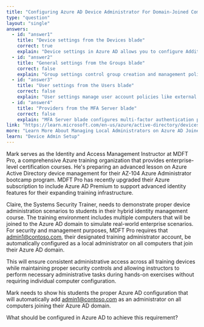 ```yaml
---
title: "Configuring Azure AD Device Administrator For Domain-Joined Computers"
type: "question"
layout: "single"
answers:
  - id: "answer1"
    title: "Device settings from the Devices blade"
    correct: true
    explain: "Device settings in Azure AD allows you to configure Additional local administrators on Azure AD joined devices, which will add the specified user as a local administrator on all domain-joined computers."
  - id: "answer2"
    title: "General settings from the Groups blade"
    correct: false
    explain: "Group settings control group creation and management policies but do not configure local administrator access on domain-joined devices. This is not the correct location for device administrator configuration."
  - id: "answer3"
    title: "User settings from the Users blade"
    correct: false
    explain: "User settings manage user account policies like external user permissions and self-service options, but do not control local administrator assignments on domain-joined computers."
  - id: "answer4"
    title: "Providers from the MFA Server blade"
    correct: false
    explain: "MFA Server blade configures multi-factor authentication providers and settings, which is unrelated to local administrator permissions on domain-joined devices."
link: "https://learn.microsoft.com/en-us/azure/active-directory/devices/assign-local-admin"
more: "Learn More About Managing Local Administrators on Azure AD Joined Devices"
learn: "Device Admin Setup"
---
```


Mark serves as the Identity and Access Management Instructor at MDFT Pro, a comprehensive Azure training organization that provides enterprise-level certification courses. He's preparing an advanced lesson on Azure Active Directory device management for their AZ-104 Azure Administrator bootcamp program. MDFT Pro has recently upgraded their Azure subscription to include Azure AD Premium to support advanced identity features for their expanding training infrastructure. 

Claire, the Systems Security Trainer, needs to demonstrate proper device administration scenarios to students in their hybrid identity management course. The training environment includes multiple computers that will be joined to the Azure AD domain to simulate real-world enterprise scenarios. For security and management purposes, MDFT Pro requires that admin1@contoso.com, their designated training administrator account, be automatically configured as a local administrator on all computers that join their Azure AD domain. 

This will ensure consistent administrative access across all training devices while maintaining proper security controls and allowing instructors to perform necessary administrative tasks during hands-on exercises without requiring individual computer configuration.

Mark needs to show his students the proper Azure AD configuration that will automatically add admin1@contoso.com as an administrator on all computers joining their Azure AD domain.

What should be configured in Azure AD to achieve this requirement?